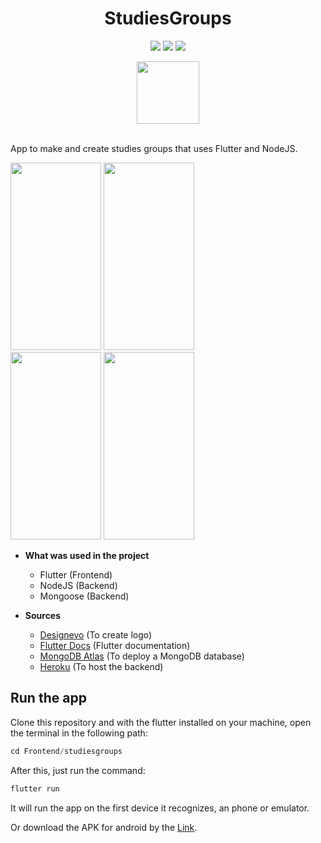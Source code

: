 <div align="center">

<h1>StudiesGroups</h1>

![](https://img.shields.io/badge/size-17.4%20MB-green) ![](https://img.shields.io/badge/last%20commit-September-yellow) ![](https://img.shields.io/badge/Dart-81.5%25-blue)

<img src="https://i.ibb.co/z8G71vL/logo.png" width="100" height="100"/>

</div>

<br>

App to make and create studies groups that uses Flutter and NodeJS.

<div align="row">
<img src="https://i.ibb.co/Fwq0CWn/Whats-App-Image-2020-09-14-at-20-03-18.jpg" width="145" height="300"/>
<img src="https://i.ibb.co/5KWDhd3/Whats-App-Image-2020-09-14-at-20-03-18-1.jpg" width="145" height="300"/>
</div>

<div align="row">
<img src="https://i.ibb.co/0r5pRFD/Whats-App-Image-2020-09-14-at-20-03-18-2.jpg" width="145" height="300"/>
<img src="https://i.ibb.co/BZBZnzg/Whats-App-Image-2020-09-14-at-20-03-18-3.jpg" width="145" height="300"/>
</div>

- **What was used in the project**
	- Flutter (Frontend)
	- NodeJS (Backend)
	- Mongoose (Backend)

- **Sources**
  - [Designevo](https://www.designevo.com/) (To create logo)
  - [Flutter Docs](https://flutter.dev/docs) (Flutter documentation)
  - [MongoDB Atlas](https://www.mongodb.com/cloud/atlas) (To deploy a MongoDB database)
  - [Heroku](www.heroku.com) (To host the backend)

## Run the app

Clone this repository and with the flutter installed on your machine, open the terminal in the following path:

```c
cd Frontend/studiesgroups
```
After this, just run the command:

```c
flutter run
```

It will run the app on the first device it recognizes, an phone or emulator.

Or download the APK for android by the [Link](https://github.com/jonh14lk/StudiesGroups/blob/master/Frontend/studiesgroups/app-release.apk).
